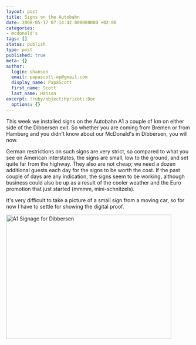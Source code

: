 ```yaml
---
layout: post
title: Signs on the Autobahn
date: 2008-05-17 07:14:42.000000000 +02:00
categories:
- mcdonald's
tags: []
status: publish
type: post
published: true
meta: {}
author:
  login: shanson
  email: papascott-wp@gmail.com
  display_name: PapaScott
  first_name: Scott
  last_name: Hanson
excerpt: !ruby/object:Hpricot::Doc
  options: {}
---
```

<p>This week we installed signs on the Autobahn A1 a couple of km on either side of the Dibbersen exit. So whether you are coming from Bremen or from Hamburg and you didn't know about our McDonald's in Dibbersen, you will now.</p>
<p>German restrictions on such signs are very strict, so compared to what you see on American interstates, the signs are small, low to the ground, and set quite far from the highway. They also are not cheap; we need a dozen additional guests each day for the signs to be worth the cost. If the past couple of days are any indication, the signs seem to be working, although business could also be up as a result of the cooler weather and the Euro promotion that just started (mmmm, mini-schnitzels).</p>
<p>It's very difficult to take a picture of a small sign from a moving car, so for now I have to settle for showing the digital proof.</p>
<p><img src="http://www.papascott.de/wordpress/wp-content/uploads/2008/05/a1signage.jpg" alt="A1 Signage for Dibbersen" border="0" width="450" height="338" /></p>
